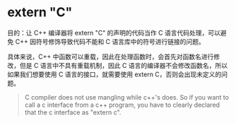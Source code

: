 ﻿# extern "C"

目的：让 C++ 编译器将 extern "C" 的声明的代码当作 C 语言代码处理，可以避免 C++ 因符号修饰导致代码不能和 C 语言库中的符号进行链接的问题。

具体来说，C++ 中函数可以重载，因此在处理函数时，会首先对函数名进行修改，但是 C 语言中不具有重载机制，因此 C 语言的编译器不会修改函数名，所以如果我们想要使用 C 语言的接口，就需要使用 extern C，否则会出现未定义的问题。

> C compiler does not use mangling while c++'s does. So if you want to call a c interface from a c++ program, you have to clearly declared that the c interface as "extern c".

